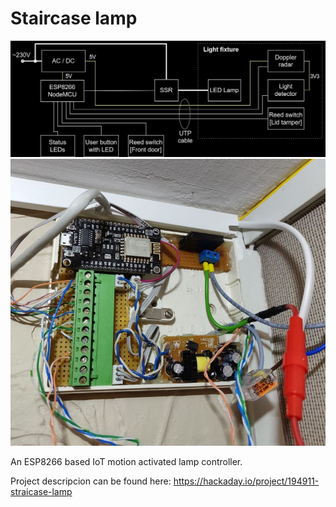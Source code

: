 # Staircase lamp
 
<img src="img/staircase_lamp_blockdiagram.jpg" width="800">
<img src="img/controller_mount.jpg" width="600">

An ESP8266 based IoT motion activated lamp controller. 

Project descripcion can be found here: https://hackaday.io/project/194911-straicase-lamp

